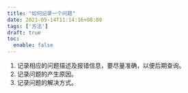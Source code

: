 ```yaml
---
title: "如何记录一个问题"
date: 2021-05-14T11:14:16+08:00
tags: ['方法']
draft: true
toc:
  enable: false
---
```


1. 记录相应的问题描述及报错信息，要尽量准确，以便后期查询。
2. 记录问题的产生原因。
3. 记录问题的解决方式。
